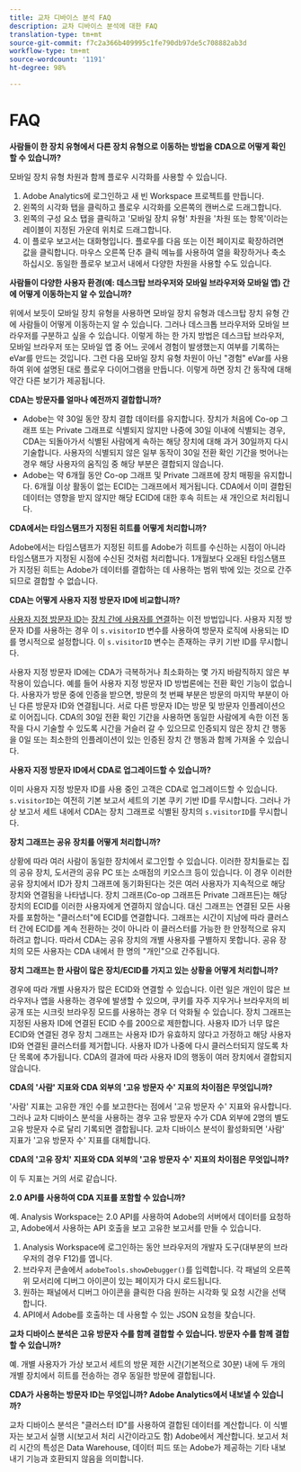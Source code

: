 ```yaml
---
title: 교차 디바이스 분석 FAQ
description: 교차 디바이스 분석에 대한 FAQ
translation-type: tm+mt
source-git-commit: f7c2a366b409995c1fe790db97de5c708882ab3d
workflow-type: tm+mt
source-wordcount: '1191'
ht-degree: 98%

---
```



# FAQ

**사람들이 한 장치 유형에서 다른 장치 유형으로 이동하는 방법을 CDA으로 어떻게 확인할 수 있습니까?**

모바일 장치 유형 차원과 함께 플로우 시각화를 사용할 수 있습니다.

1. Adobe Analytics에 로그인하고 새 빈 Workspace 프로젝트를 만듭니다.
2. 왼쪽의 시각화 탭을 클릭하고 플로우 시각화를 오른쪽의 캔버스로 드래그합니다.
3. 왼쪽의 구성 요소 탭을 클릭하고 &#39;모바일 장치 유형&#39; 차원을 &#39;차원 또는 항목&#39;이라는 레이블이 지정된 가운데 위치로 드래그합니다.
4. 이 플로우 보고서는 대화형입니다. 플로우를 다음 또는 이전 페이지로 확장하려면 값을 클릭합니다. 마우스 오른쪽 단추 클릭 메뉴를 사용하여 열을 확장하거나 축소하십시오. 동일한 플로우 보고서 내에서 다양한 차원을 사용할 수도 있습니다.

**사람들이 다양한 사용자 환경(예: 데스크탑 브라우저와 모바일 브라우저와 모바일 앱) 간에 어떻게 이동하는지 알 수 있습니까?**

위에서 보듯이 모바일 장치 유형을 사용하면 모바일 장치 유형과 데스크탑 장치 유형 간에 사람들이 어떻게 이동하는지 알 수 있습니다. 그러나 데스크톱 브라우저와 모바일 브라우저를 구분하고 싶을 수 있습니다. 이렇게 하는 한 가지 방법은 데스크탑 브라우저, 모바일 브라우저 또는 모바일 앱 중 어느 곳에서 경험이 발생했는지 여부를 기록하는 eVar를 만드는 것입니다. 그런 다음 모바일 장치 유형 차원이 아닌 &quot;경험&quot; eVar를 사용하여 위에 설명된 대로 플로우 다이어그램을 만듭니다. 이렇게 하면 장치 간 동작에 대해 약간 다른 보기가 제공됩니다.

**CDA는 방문자를 얼마나 예전까지 결합합니까?**

* Adobe는 약 30일 동안 장치 결합 데이터를 유지합니다. 장치가 처음에 Co-op 그래프 또는 Private 그래프로 식별되지 않지만 나중에 30일 이내에 식별되는 경우, CDA는 되돌아가서 식별된 사람에게 속하는 해당 장치에 대해 과거 30일까지 다시 기술합니다. 사용자의 식별되지 않은 일부 동작이 30일 전환 확인 기간을 벗어나는 경우 해당 사용자의 움직임 중 해당 부분은 결합되지 않습니다.
* Adobe는 약 6개월 동안 Co-op 그래프 및 Private 그래프에 장치 매핑을 유지합니다. 6개월 이상 활동이 없는 ECID는 그래프에서 제거됩니다. CDA에서 이미 결합된 데이터는 영향을 받지 않지만 해당 ECID에 대한 후속 히트는 새 개인으로 처리됩니다.

**CDA에서는 타임스탬프가 지정된 히트를 어떻게 처리합니까?**

Adobe에서는 타임스탬프가 지정된 히트를 Adobe가 히트를 수신하는 시점이 아니라 타임스탬프가 지정된 시점에 수신된 것처럼 처리합니다. 1개월보다 오래된 타임스탬프가 지정된 히트는 Adobe가 데이터를 결합하는 데 사용하는 범위 밖에 있는 것으로 간주되므로 결합할 수 없습니다.

**CDA는 어떻게 사용자 지정 방문자 ID에 비교합니까?**

[사용자 지정 방문자 ID](/help/implement/vars/config-vars/visitorid.md)는 [장치 간에 사용자를 연결](/help/implement/js/xdevice-visid/xdevice-connecting.md)하는 이전 방법입니다. 사용자 지정 방문자 ID를 사용하는 경우 이 `s.visitorID` 변수를 사용하여 방문자 로직에 사용되는 ID를 명시적으로 설정합니다. 이 `s.visitorID` 변수는 존재하는 쿠키 기반 ID를 무시합니다.

사용자 지정 방문자 ID에는 CDA가 극복하거나 최소화하는 몇 가지 바람직하지 않은 부작용이 있습니다. 예를 들어 사용자 지정 방문자 ID 방법론에는 전환 확인 기능이 없습니다. 사용자가 방문 중에 인증을 받으면, 방문의 첫 번째 부분은 방문의 마지막 부분이 아닌 다른 방문자 ID와 연결됩니다. 서로 다른 방문자 ID는 방문 및 방문자 인플레이션으로 이어집니다. CDA의 30일 전환 확인 기간을 사용하면 동일한 사람에게 속한 이전 동작을 다시 기술할 수 있도록 시간을 거슬러 갈 수 있으므로 인증되지 않은 장치 간 행동을 0일 또는 최소한의 인플레이션이 있는 인증된 장치 간 행동과 함께 가져올 수 있습니다.

**사용자 지정 방문자 ID에서 CDA로 업그레이드할 수 있습니까?**

이미 사용자 지정 방문자 ID를 사용 중인 고객은 CDA로 업그레이드할 수 있습니다. `s.visitorID`는 여전히 기본 보고서 세트의 기본 쿠키 기반 ID를 무시합니다. 그러나 가상 보고서 세트 내에서 CDA는 장치 그래프로 식별된 장치의 `s.visitorID`를 무시합니다.

**장치 그래프는 공유 장치를 어떻게 처리합니까?**

상황에 따라 여러 사람이 동일한 장치에서 로그인할 수 있습니다. 이러한 장치들로는 집의 공유 장치, 도서관의 공유 PC 또는 소매점의 키오스크 등이 있습니다. 이 경우 이러한 공유 장치에서 ID가 장치 그래프에 동기화된다는 것은 여러 사용자가 지속적으로 해당 장치와 연결됨을 나타냅니다. 장치 그래프(Co-op 그래프든 Private 그래프든)는 해당 장치의 ECID를 이러한 사용자에게 연결하지 않습니다. 대신 그래프는 연결된 모든 사용자를 포함하는 &quot;클러스터&quot;에 ECID를 연결합니다. 그래프는 시간이 지남에 따라 클러스터 간에 ECID를 계속 전환하는 것이 아니라 이 클러스터를 가능한 한 안정적으로 유지하려고 합니다. 따라서 CDA는 공유 장치의 개별 사용자를 구별하지 못합니다. 공유 장치의 모든 사용자는 CDA 내에서 한 명의 &quot;개인&quot;으로 간주됩니다.

**장치 그래프는 한 사람이 많은 장치/ECID를 가지고 있는 상황을 어떻게 처리합니까?**

경우에 따라 개별 사용자가 많은 ECID와 연결할 수 있습니다. 이런 일은 개인이 많은 브라우저나 앱을 사용하는 경우에 발생할 수 있으며, 쿠키를 자주 지우거나 브라우저의 비공개 또는 시크릿 브라우징 모드를 사용하는 경우 더 악화될 수 있습니다. 장치 그래프는 지정된 사용자 ID에 연결된 ECID 수를 200으로 제한합니다. 사용자 ID가 너무 많은 ECID와 연결된 경우 장치 그래프는 사용자 ID가 유효하지 않다고 가정하고 해당 사용자 ID와 연결된 클러스터를 제거합니다. 사용자 ID가 나중에 다시 클러스터되지 않도록 차단 목록에 추가됩니다. CDA의 결과에 따라 사용자 ID의 행동이 여러 장치에서 결합되지 않습니다.

**CDA의 &#39;사람&#39; 지표와 CDA 외부의 &#39;고유 방문자 수&#39; 지표의 차이점은 무엇입니까?**

&#39;사람&#39; 지표는 고유한 개인 수를 보고한다는 점에서 &#39;고유 방문자 수&#39; 지표와 유사합니다. 그러나 교차 디바이스 분석을 사용하는 경우 고유 방문자 수가 CDA 외부에 2명의 별도 고유 방문자 수로 달리 기록되면 결합됩니다. 교차 디바이스 분석이 활성화되면 &#39;사람&#39; 지표가 &#39;고유 방문자 수&#39; 지표를 대체합니다.

**CDA의 &#39;고유 장치&#39; 지표와 CDA 외부의 &#39;고유 방문자 수&#39; 지표의 차이점은 무엇입니까?**

이 두 지표는 거의 서로 같습니다.

**2.0 API를 사용하여 CDA 지표를 포함할 수 있습니까?**

예. Analysis Workspace는 2.0 API를 사용하여 Adobe의 서버에서 데이터를 요청하고, Adobe에서 사용하는 API 호출을 보고 고유한 보고서를 만들 수 있습니다.

1. Analysis Workspace에 로그인하는 동안 브라우저의 개발자 도구(대부분의 브라우저의 경우 F12)를 엽니다.
1. 브라우저 콘솔에서 `adobeTools.showDebugger()`를 입력합니다. 각 패널의 오른쪽 위 모서리에 디버그 아이콘이 있는 페이지가 다시 로드됩니다.
1. 원하는 패널에서 디버그 아이콘을 클릭한 다음 원하는 시각화 및 요청 시간을 선택합니다.
1. API에서 Adobe를 호출하는 데 사용할 수 있는 JSON 요청을 찾습니다.

**교차 디바이스 분석은 고유 방문자 수를 함께 결합할 수 있습니다. 방문자 수를 함께 결합할 수 있습니까?**

예. 개별 사용자가 가상 보고서 세트의 방문 제한 시간(기본적으로 30분) 내에 두 개의 개별 장치에서 히트를 전송하는 경우 동일한 방문에 결합됩니다.

**CDA가 사용하는 방문자 ID는 무엇입니까? Adobe Analytics에서 내보낼 수 있습니까?**

교차 디바이스 분석은 &quot;클러스터 ID&quot;를 사용하여 결합된 데이터를 계산합니다. 이 식별자는 보고서 실행 시(보고서 처리 시간이라고도 함) Adobe에서 계산합니다. 보고서 처리 시간의 특성은 Data Warehouse, 데이터 피드 또는 Adobe가 제공하는 기타 내보내기 기능과 호환되지 않음을 의미합니다.
